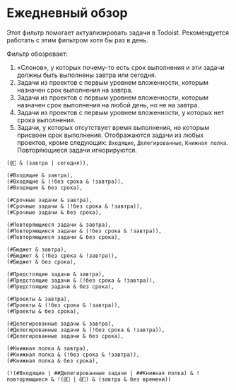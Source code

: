 # Ежедневный обзор

Этот фильтр помогает актуализировать задачи в Todoist. Рекомендуется работать с этим фильтром хотя бы раз в день.

Фильтр обозревает:

1. «Слонов», у которых почему-то есть срок выполнения и эти задачи должны быть выполнены завтра или сегодня.
2. Задачи из проектов с первым уровнем вложенности, которым назначен срок выполнения на завтра.
3. Задачи из проектов с первым уровнем вложенности, которым назначен срок выполнения на любой день, но не на завтра.
4. Задачи из проектов с первым уровнем вложенности, у которых нет срока выполнения.
5. Задачи, у которых отсутствует время выполнения, но которым присвоен срок выполнения. Отображаются задачи из любых проектов, кроме следующих: `Входящие`, `Делегированные`, `Книжная полка`. Повторяющиеся задачи игнорируются.

```
(@🐘 & (завтра | сегодня)),

(#Входящие & завтра),
(#Входящие & (!без срока & !завтра)),
(#Входящие & без срока),

(#Срочные задачи & завтра),
(#Срочные задачи & (!без срока & !завтра)),
(#Срочные задачи & без срока),

(#Повторяющиеся задачи & завтра),
(#Повторяющиеся задачи & (!без срока & !завтра)),
(#Повторяющиеся задачи & без срока),

(#Бюджет & завтра),
(#Бюджет & (!без срока & !завтра)),
(#Бюджет & без срока),

(#Предстоящие задачи & завтра),
(#Предстоящие задачи & (!без срока & !завтра)),
(#Предстоящие задачи & без срока),

(#Проекты & завтра),
(#Проекты & (!без срока & !завтра)),
(#Проекты & без срока),

(#Делегированные задачи & завтра),
(#Делегированные задачи & (!без срока & !завтра)),
(#Делегированные задачи & без срока),

(#Книжная полка & завтра),
(#Книжная полка & (!без срока & !завтра)),
(#Книжная полка & без срока),

(!(#Входящие | ##Делегированные задачи | ##Книжная полка) & !повторяющиеся & !(@🐘 | @📆) & (завтра & без времени))
```
